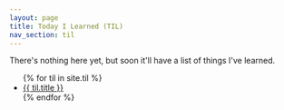 ```yaml
---
layout: page
title: Today I Learned (TIL)
nav_section: til
---
```

There's nothing here yet, but soon it'll have a list of things I've learned.

<ul>
{% for til in site.til %}
  <li>
    <a href="{{ til.url }}">{{ til.title }}</a>
  </li>
{% endfor %}
</ul>
